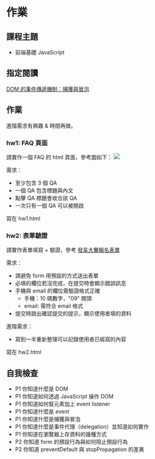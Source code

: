 # 作業

## 課程主題

- 前端基礎 JavaScript

## 指定閱讀

[DOM 的事件傳遞機制：捕獲與冒泡](https://blog.techbridge.cc/2017/07/15/javascript-event-propagation/)

## 作業

進階需求有興趣 & 時間再做。

### hw1: FAQ 頁面

請實作一個 FAQ 的 html 頁面，參考圖如下：
![](https://i.imgur.com/KZbaVV0.png)

需求：

- 至少包含 3 個 QA
- 一個 QA 包含標題與內文
- 點擊 QA 標題會收合該 QA
- 一次只有一個 QA 可以被開啟

寫在 hw1.html

### hw2: 表單驗證

請實作表單填寫 + 驗證，參考 [發呆大賽報名表單](https://docs.google.com/forms/d/e/1FAIpQLSfq3UrSH1D6djKMofCv8Y6qAWNW2cT3PCJoeI0CembbfNOM8g/viewform)

需求：

- 請避免 form 用預設的方式送出表單
- 必填的欄位若沒完成，在提交時會顯示錯誤訊息
- 手機與 email 的欄位需驗證格式正確
  - 手機：10 碼數字，"09" 開頭
  - email: 需符合 email 格式
- 提交時跳出確認提交的提示，顯示使用者填的資料

進階需求：

- 寫到一半重新整理可以記錄使用者已經寫的內容

寫在 hw2.html

## 自我檢查

- P1 你知道什麼是 DOM
- P1 你知道如何透過 JavaScript 操作 DOM
- P1 你知道如何幫元素加上 event listener
- P1 你知道什麼是 event
- P1 你知道什麼是捕獲與冒泡
- P1 你知道什麼是事件代理（delegation）並知道如何實作
- P1 你知道在瀏覽器上存資料的幾種方式
- P2 你知道 form 的預設行為與如何阻止預設行為
- P2 你知道 preventDefault 與 stopPropagation 的差異
